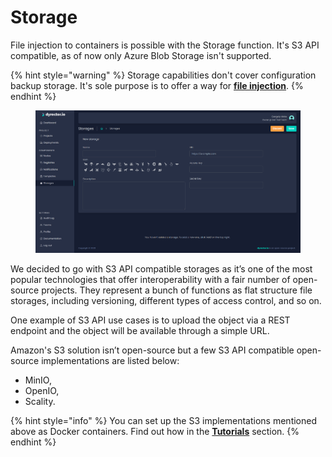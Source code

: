 # Storage

File injection to containers is possible with the Storage function. It's S3 API compatible, as of now only Azure Blob Storage isn't supported.

{% hint style="warning" %}
Storage capabilities don't cover configuration backup storage. It's sole purpose is to offer a way for [**file injection**](../tutorials/inject-files-to-a-container.md).
{% endhint %}

<figure><img src="../.gitbook/assets/dyrector-io-storages.png" alt=""><figcaption></figcaption></figure>

We decided to go with S3 API compatible storages as it’s one of the most popular technologies that offer interoperability with a fair number of open-source projects. They represent a bunch of functions as flat structure file storages, including versioning, different types of access control, and so on.

One example of S3 API use cases is to upload the object via a REST endpoint and the object will be available through a simple URL.

Amazon's S3 solution isn’t open-source but a few S3 API compatible open-source implementations are listed below:

* MinIO,
* OpenIO,
* Scality.

{% hint style="info" %}
You can set up the S3 implementations mentioned above as Docker containers. Find out how in the [**Tutorials**](broken-reference) section.
{% endhint %}
